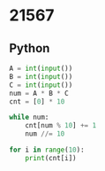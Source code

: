 # 21567

## Python

```python
A = int(input())
B = int(input())
C = int(input())
num = A * B * C
cnt = [0] * 10

while num:
    cnt[num % 10] += 1
    num //= 10

for i in range(10):
    print(cnt[i])

```
